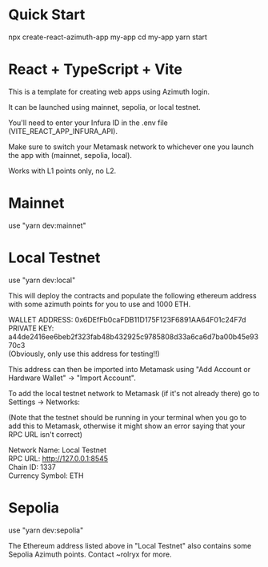 # Quick Start

npx create-react-azimuth-app my-app
cd my-app
yarn start

# React + TypeScript + Vite

This is a template for creating web apps using Azimuth login.

It can be launched using mainnet, sepolia, or local testnet.

You'll need to enter your Infura ID in the .env file (VITE_REACT_APP_INFURA_API).

Make sure to switch your Metamask network to whichever one you launch the app with (mainnet, sepolia, local).

Works with L1 points only, no L2.

# Mainnet

use "yarn dev:mainnet"

# Local Testnet

use "yarn dev:local"

This will deploy the contracts and populate the following ethereum address with some azimuth points for you to use and 1000 ETH.

WALLET ADDRESS: 0x6DEfFb0caFDB11D175F123F6891AA64F01c24F7d  
PRIVATE KEY: a44de2416ee6beb2f323fab48b432925c9785808d33a6ca6d7ba00b45e9370c3  
(Obviously, only use this address for testing!!)

This address can then be imported into Metamask using "Add Account or Hardware Wallet" -> "Import Account".

To add the local testnet network to Metamask (if it's not already there) go to Settings -> Networks:

(Note that the testnet should be running in your terminal when you go to add this to Metamask, otherwise it might show an error saying that your RPC URL isn't correct)

Network Name: Local Testnet  
RPC URL: http://127.0.0.1:8545  
Chain ID: 1337  
Currency Symbol: ETH

# Sepolia

use "yarn dev:sepolia"

The Ethereum address listed above in "Local Testnet" also contains some Sepolia Azimuth points. Contact ~rolryx for more.
